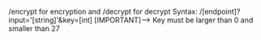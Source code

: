 /encrypt for encryption and /decrypt for decrypt
Syntax: /[endpoint]?input='[string]'&key=[int]
[IMPORTANT]--> Key must be larger than 0 and smaller than 27
